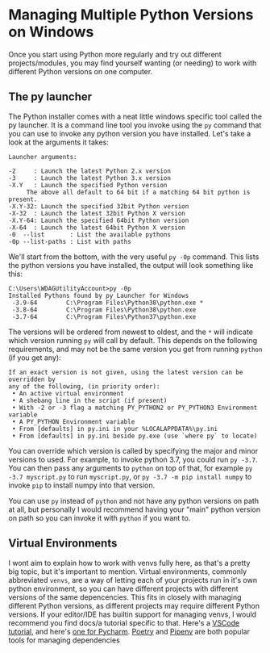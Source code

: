 # Managing Multiple Python Versions on Windows

Once you start using Python more regularly and try out different projects/modules, you may find yourself wanting (or needing) to work with different Python versions on one computer.

## The py launcher
The Python installer comes with a neat little windows specific tool called the py launcher. It is a command line tool you invoke using the `py` command that you can use to invoke any python version you have installed. Let's take a look at the arguments it takes:
```
Launcher arguments:

-2     : Launch the latest Python 2.x version
-3     : Launch the latest Python 3.x version
-X.Y   : Launch the specified Python version
     The above all default to 64 bit if a matching 64 bit python is present.
-X.Y-32: Launch the specified 32bit Python version
-X-32  : Launch the latest 32bit Python X version
-X.Y-64: Launch the specified 64bit Python version
-X-64  : Launch the latest 64bit Python X version
-0  --list       : List the available pythons
-0p --list-paths : List with paths
```

We'll start from the bottom, with the very useful `py -0p` command. This lists the python versions you have installed, the output will look something like this:
```
C:\Users\WDAGUtilityAccount>py -0p
Installed Pythons found by py Launcher for Windows
 -3.9-64        C:\Program Files\Python38\python.exe *
 -3.8-64        C:\Program Files\Python38\python.exe
 -3.7-64        C:\Program Files\Python37\python.exe
```
The versions will be ordered from newest to oldest, and the `*` will indicate which version running `py` will call by default. This depends on the following requirements, and may not be the same version you get from running `python` (if you get any):
```
If an exact version is not given, using the latest version can be overridden by
any of the following, (in priority order):
 • An active virtual environment
 • A shebang line in the script (if present)
 • With -2 or -3 flag a matching PY_PYTHON2 or PY_PYTHON3 Environment variable
 • A PY_PYTHON Environment variable
 • From [defaults] in py.ini in your %LOCALAPPDATA%\py.ini
 • From [defaults] in py.ini beside py.exe (use `where py` to locate)
```

You can override which version is called by specifying the major and minor versions to used. For example, to invoke python 3.7, you could run `py -3.7`. You can then pass any arguments to `python` on top of that, for example `py -3.7 myscript.py` to run `myscript.py`, or `py -3.7 -m pip install numpy` to invoke `pip` to install numpy into that version.

You can use `py` instead of `python` and not have any python versions on path at all, but personally I would recommend having your "main" python version on path so you can invoke it with `python` if you want to.

## Virtual Environments

I wont aim to explain how to work with venvs fully here, as that's a pretty big topic, but it's important to mention. Virtual environments, commonly abbreviated `venvs`, are a way of letting each of your projects run in it's own python environment, so you can have different projects with different versions of the same depencencies. This fits in closely with managing different Python versions, as different projects may require different Python versions. If your editor/IDE has builtin support for managing venvs, I would recommend you find docs/a tutorial specific to that. Here's a [VSCode tutorial](https://code.visualstudio.com/docs/python/environments), and here's [one for Pycharm](https://www.jetbrains.com/help/pycharm/creating-virtual-environment.html). [Poetry](https://python-poetry.org/) and [Pipenv](https://pipenv.pypa.io/en/latest/) are both popular tools for managing dependencies
